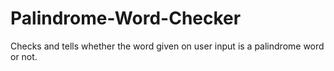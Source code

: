 # Palindrome-Word-Checker
Checks and tells whether the word given on user input is a palindrome word or not.
